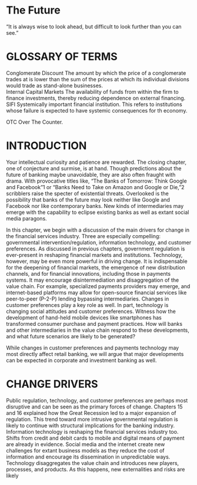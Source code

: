 # The Future  

“It is always wise to look ahead, but difficult to look further than you can see.”  

# GLOSSARY OF TERMS  

Conglomerate Discount The amount by which the price of a conglomerate trades at is lower than the sum of the prices at which its individual divisions would trade as stand-alone businesses.   
Internal Capital Markets The availability of funds from within the firm to finance investments, thereby reducing dependence on external financing.   
SIFI Systemically important financial institution. This refers to institutions whose failure is expected to have systemic consequences for th economy.  

OTC Over The Counter.  

# INTRODUCTION  

Your intellectual curiosity and patience are rewarded. The closing chapter, one of conjecture and surmise, is at hand. Though predictions about the future of banking maybe unavoidable, they are also often fraught with drama. With provocative titles like, “The Banks of Tomorrow: Think Google and Facebook”1 or “Banks Need to Take on Amazon and Google or Die,”2 scribblers raise the specter of existential threats. Overlooked is the possibility that banks of the future may look neither like Google and Facebook nor like contemporary banks. New kinds of intermediaries may emerge with the capability to eclipse existing banks as well as extant social media paragons.  

In this chapter, we begin with a discussion of the main drivers for change in the financial services industry. Three are especially compelling: governmental intervention/regulation, information technology, and customer preferences. As discussed in previous chapters, government regulation is ever-present in reshaping financial markets and institutions. Technology, however, may be even more powerful in driving change. It is indispensable for the deepening of financial markets, the emergence of new distribution channels, and for financial innovations, including those in payments systems. It may encourage disintermediation and disaggregation of the value chain. For example, specialized payments providers may emerge, and internet-based platforms may allow for open-source financial services like peer-to-peer (P-2-P) lending bypassing intermediaries. Changes in customer preferences play a key role as well. In part, technology is changing social attitudes and customer preferences. Witness how the development of hand-held mobile devices like smartphones has transformed consumer purchase and payment practices. How will banks and other intermediaries in the value chain respond to these developments, and what future scenarios are likely to be generated?  

While changes in customer preferences and payments technology may most directly affect retail banking, we will argue that major developments can be expected in corporate and investment banking as well.  

# CHANGE DRIVERS  

Public regulation, technology, and customer preferences are perhaps most disruptive and can be seen as the primary forces of change. Chapters 15 and 16 explained how the Great Recession led to a major expansion of regulation. This trend toward more intrusive governmental regulation is likely to continue with structural implications for the banking industry. Information technology is reshaping the financial services industry too. Shifts from credit and debit cards to mobile and digital means of payment are already in evidence. Social media and the internet create new challenges for extant business models as they reduce the cost of information and encourage its dissemination in unpredictable ways. Technology disaggregates the value chain and introduces new players, processes, and products. As this happens, new externalities and risks are likely
